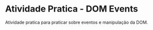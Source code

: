 # Atividade Pratica - DOM Events

Atividade pratica para praticar sobre eventos e manipulação da DOM.
